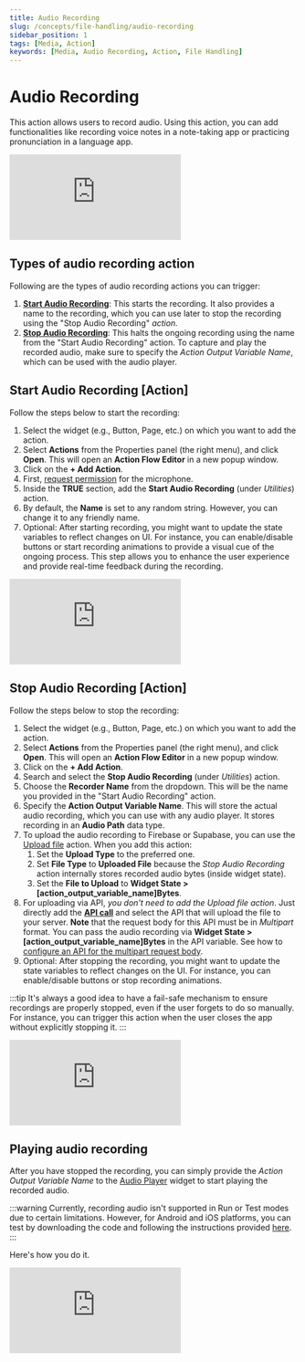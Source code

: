 ```yaml
---
title: Audio Recording
slug: /concepts/file-handling/audio-recording
sidebar_position: 1
tags: [Media, Action]
keywords: [Media, Audio Recording, Action, File Handling]
---
```


# Audio Recording

This action allows users to record audio. Using this action, you can add functionalities like recording voice notes in a note-taking app or practicing pronunciation in a language app.

<div style={{
    position: 'relative',
    paddingBottom: 'calc(56.67989417989418% + 41px)', // Keeps the aspect ratio and additional padding
    height: 0,
    width: '100%'}}>
    <iframe 
        src="https://www.loom.com/embed/3ad46b01d88b449b95f5745e3c935af2?sid=ace5029b-dd94-40c5-b3b2-f8bb74d13bbe"
        title=""
        style={{
            position: 'absolute',
            top: 0,
            left: 0,
            width: '100%',
            height: '100%',
            colorScheme: 'light'
        }}
        frameborder="0"
        loading="lazy"
        webkitAllowFullScreen
        mozAllowFullScreen
        allowFullScreen
        allow="clipboard-write">
    </iframe>
</div>
<p></p>

## Types of audio recording action

Following are the types of audio recording actions you can trigger:

1. [**Start Audio Recording**](#start-audio-recording-action): This starts the recording. It also provides a name to the recording, which you can use later to stop the recording using the "Stop Audio Recording" **action*.*
2. [**Stop Audio Recording**](#stop-audio-recording-action): This halts the ongoing recording using the name from the "Start Audio Recording" action. To capture and play the recorded audio, make sure to specify the *Action Output Variable Name*, which can be used with the audio player.

## Start Audio Recording [Action]

Follow the steps below to start the recording:

1. Select the widget (e.g., Button, Page, etc.) on which you want to add the action.
2. Select **Actions** from the Properties panel (the right menu), and click **Open**. This will open an **Action Flow Editor** in a new popup window.
3. Click on the **+ Add Action**.
4. First, [request permission](../../../resources/projects/settings/project-setup.md#request-permission-action) for the microphone.
5. Inside the **TRUE** section, add the **Start Audio Recording** (under *Utilities*) action.
6. By default, the **Name** is set to any random string. However, you can change it to any friendly name.
7. Optional: After starting recording, you might want to update the state variables to reflect changes on UI. For instance, you can enable/disable buttons or start recording animations to provide a visual cue of the ongoing process. This step allows you to enhance the user experience and provide real-time feedback during the recording.

<div style={{
    position: 'relative',
    paddingBottom: 'calc(56.67989417989418% + 41px)', // Keeps the aspect ratio and additional padding
    height: 0,
    width: '100%'}}>
    <iframe 
        src="https://www.loom.com/embed/8eccd1d1c01d43f6b5cb5f0cc844a26b?sid=3d53e332-77bc-47f8-84d5-c7b67265ee19"
        title=""
        style={{
            position: 'absolute',
            top: 0,
            left: 0,
            width: '100%',
            height: '100%',
            colorScheme: 'light'
        }}
        frameborder="0"
        loading="lazy"
        webkitAllowFullScreen
        mozAllowFullScreen
        allowFullScreen
        allow="clipboard-write">
    </iframe>
</div>
<p></p>

## Stop Audio Recording [Action]

Follow the steps below to stop the recording:

1. Select the widget (e.g., Button, Page, etc.) on which you want to add the action.
2. Select **Actions** from the Properties panel (the right menu), and click **Open**. This will open an **Action Flow Editor** in a new popup window.
3. Click on the **+ Add Action**.
4. Search and select the **Stop Audio Recording** (under *Utilities*) action.
5. Choose the **Recorder Name** from the dropdown. This will be the name you provided in the "Start Audio Recording" action.
6. Specify the **Action Output Variable Name**. This will store the actual audio recording, which you can use with any audio player. It stores recording in an **Audio Path** data type.
7. To upload the audio recording to Firebase or Supabase, you can use the [Upload file](../upload-save-file.md) action. When you add this action:
    1. Set the **Upload Type** to the preferred one.
    2. Set **File Type** to **Uploaded File** because the *Stop Audio Recording* action internally stores recorded audio bytes (inside widget state).
    3. Set the **File to Upload** to **Widget State > [action_output_variable_name]Bytes**.
8. For uploading via API, *you don't need to add the Upload file action*. Just directly add the [**API call**](../../../resources/control-flow/backend-logic/api/rest-api.md) and select the API that will upload the file to your server. **Note** that the request body for this API must be in *Multipart* format. You can pass the audio recording via **Widget State > [action_output_variable_name]Bytes** in the API variable. See how to [configure an API for the multipart request body](../../../resources/control-flow/backend-logic/api/rest-api.md#multipart-format).
9. Optional: After stopping the recording, you might want to update the state variables to reflect changes on the UI. For instance, you can enable/disable buttons or stop recording animations.

:::tip
It's always a good idea to have a fail-safe mechanism to ensure recordings are properly stopped, even if the user forgets to do so manually. For instance, you can trigger this action when the user closes the app without explicitly stopping it.
:::

<div style={{
    position: 'relative',
    paddingBottom: 'calc(56.67989417989418% + 41px)', // Keeps the aspect ratio and additional padding
    height: 0,
    width: '100%'}}>
    <iframe 
        src="https://www.loom.com/embed/8a3608a0c70545ac92e820cdaf863b96?sid=fc38aaeb-03b8-462e-9a38-c0e6ef591c82"
        title=""
        style={{
            position: 'absolute',
            top: 0,
            left: 0,
            width: '100%',
            height: '100%',
            colorScheme: 'light'
        }}
        frameborder="0"
        loading="lazy"
        webkitAllowFullScreen
        mozAllowFullScreen
        allowFullScreen
        allow="clipboard-write">
    </iframe>
</div>
<p></p>

## Playing audio recording

After you have stopped the recording, you can simply provide the *Action Output Variable Name* to the [Audio Player](audio-player.md) widget to start playing the recorded audio.

:::warning
Currently, recording audio isn't supported in Run or Test modes due to certain limitations. However, for Android and iOS platforms, you can test by downloading the code and following the instructions provided [here](../../../testing-deployment-publishing/exporting-code/ff-cli.md).
:::

Here's how you do it.

<div style={{
    position: 'relative',
    paddingBottom: 'calc(56.67989417989418% + 41px)', // Keeps the aspect ratio and additional padding
    height: 0,
    width: '100%'}}>
    <iframe 
        src="https://demo.arcade.software/jcxiXSOQYhN0S9WZAMKo?embed&show_copy_link=true"
        title=""
        style={{
            position: 'absolute',
            top: 0,
            left: 0,
            width: '100%',
            height: '100%',
            colorScheme: 'light'
        }}
        frameborder="0"
        loading="lazy"
        webkitAllowFullScreen
        mozAllowFullScreen
        allowFullScreen
        allow="clipboard-write">
    </iframe>
</div>
<p></p>
